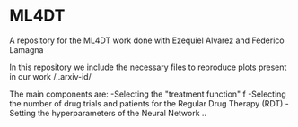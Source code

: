 # ML4DT
A repository for the ML4DT work done with Ezequiel Alvarez and Federico Lamagna
 
In this repository we include the necessary files to reproduce plots present in our work /..arxiv-id/

The main components are:
-Selecting the "treatment function" f
-Selecting the number of drug trials and patients for the Regular Drug Therapy (RDT)
-Setting the hyperparameters of the Neural Network
..
